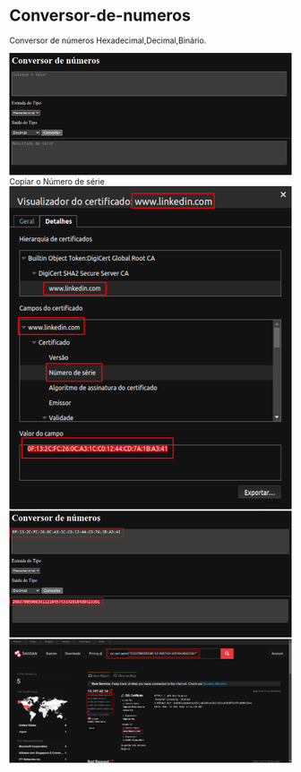 # Conversor-de-numeros
Conversor de números Hexadecimal,Decimal,Binário.

![Screenshot](foto1.png)
Copiar o Número de série 
![Screenshot](foto2.png)
![Screenshot](foto3.png)
![Screenshot](foto4.png)
